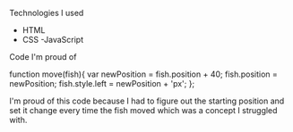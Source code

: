 Technologies I used
- HTML
- CSS
-JavaScript

Code I'm proud of

function move(fish){
	var newPosition = fish.position + 40;
	fish.position = newPosition;
	fish.style.left = newPosition + 'px'; 
};

I'm proud of this code because I had to figure out the starting position and set it change every time the fish moved which was a concept I struggled with.